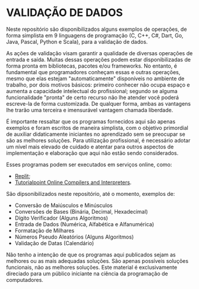# VALIDAÇÃO DE DADOS

Neste repositório são disponibilizados alguns exemplos de operações, de forma simplista em 9 linguagens de programação (C, C++, C#, Dart, Go, Java, Pascal, Python e Scala), para a validação de dados. 

As ações de validação visam garantir a qualidade de diversas operações de entrada e saída. Muitas dessas operações podem estar disponibilizadas de forma pronta em bibliotecas, pacotes e/ou frameworks. No entanto, é fundamental que programadores conheçam essas e outras operações, mesmo que elas estejam "automaticamente" disponíveis no ambiente de trabalho, por dois motivos básicos: primeiro conhecer não ocupa espaço e aumenta a capacidade intelectual do profissional; segundo se alguma funcionalidade "pronta" de certo recurso não lhe atender você poderá escreve-la de forma customizada. De qualquer forma, ambas as vantagens lhe trarão uma terceira e imensurável vantagem chamada liberdade.

É importante ressaltar que os programas fornecidos aqui são apenas exemplos e foram escritos de maneira simplista, com o objetivo primordial de auxiliar didaticamente iniciantes no aprendizado sem se preocupar se são as melhores soluções. Para utilização profissional, é necessário adotar um nível mais elevado de cuidado e atentar para outros aspectos de implementação e elaboração que aqui não estão sendo considerados.

Esses programas podem ser executados em serviços online, como:

- [Replit](https://replit.com/);
- [Tutorialpoint Online Compilers and Interpreters](https://www.tutorialspoint.com/codingground.htm).

São dipsonibilizados neste repositório, até o momento, exemplos de:

- Conversão de Maiúsculos e Minúsculos
- Conversões de Bases (Binária, Decimal, Hexadecimal)
- Dígito Verificador (Alguns Algoritmos)
- Entrada de Dados (Numérica, Alfabética e Alfanumérica)
- Formatação de Milhares
- Números Pseudo Aleatórios (Alguns Algoritmos)
- Validação de Datas (Calendário)

Não tenho a intenção de que os programas aqui publicados sejam as melhores ou as mais adequadas soluções. São apenas possíveis soluções funcionais, não as melhores soluções. Este material é exclusivamente direciado para um público iniciante na ciência da programação de computadores.
